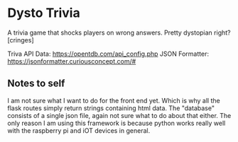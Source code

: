 # Dysto Trivia
A trivia game that shocks players on wrong answers. Pretty dystopian right? [cringes]

Triva API Data: https://opentdb.com/api_config.php
JSON Formatter: https://jsonformatter.curiousconcept.com/#

## Notes to self
I am not sure what I want to do for the front end yet. Which is why all the flask routes simply return strings
containing html data. The "database" consists of a single json file, again not sure what to do about that either.
The only reason I am using this framework is because python works really well with the raspberry pi and iOT devices in general.
